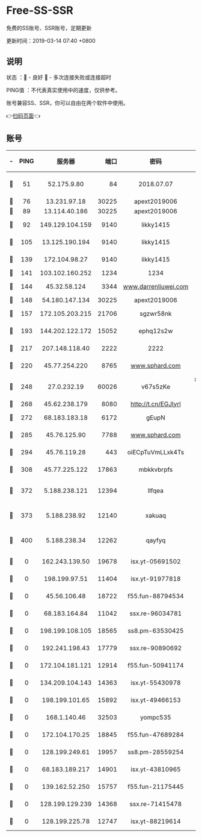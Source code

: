 # Free-SS-SSR

免费的SS账号、SSR账号，定期更新

更新时间：2019-03-14 07:40 +0800

## 说明

状态     ：🙂 - 良好 🙁 - 多次连接失败或连接超时

PING值   ：不代表真实使用中的速度，仅供参考。

账号兼容SS、SSR，你可以自由在两个软件中使用。

👉[扫码页面](https://liesauer.github.io/Free-SS-SSR/)👈

## 账号

|-|PING|服务器|端口|密码|加密方式|区域|
|:----:|:----:|:-----:|-----:|:----:|:----:|:----:|
|🙂|51|52.175.9.80|84|2018.07.07|chacha20-ietf-poly1305|HK|
|🙂|76|13.231.97.18|30225|apext2019006|chacha20|JP|
|🙂|89|13.114.40.186|30225|apext2019006|chacha20|JP|
|🙂|92|149.129.104.159|9140|likky1415|aes-256-cfb|HK|
|🙂|105|13.125.190.194|9140|likky1415|aes-256-cfb|KR|
|🙂|139|172.104.98.27|9140|likky1415|aes-256-cfb|JP|
|🙂|141|103.102.160.252|1234|1234|rc4-md5|JP|
|🙂|144|45.32.58.124|3344|www.darrenliuwei.com|aes-256-cfb|JP|
|🙂|148|54.180.147.134|30225|apext2019006|chacha20|KR|
|🙂|157|172.105.203.215|21706|sgzwr58nk|aes-256-cfb|JP|
|🙂|193|144.202.122.172|15052|ephq12s2w|aes-256-cfb|US|
|🙂|217|207.148.118.40|2222|2222|aes-256-cfb|SG|
|🙂|220|45.77.254.220|8765|www.sphard.com|aes-256-cfb|SG|
|🙂|248|27.0.232.19|60026|v67s5zKe|xchacha20-ietf-poly1305|HK|
|🙂|268|45.62.238.179|8080|http://t.cn/EGJIyrl|rc4-md5|CA|
|🙂|272|68.183.183.18|6172|gEupN|aes-256-cfb|SG|
|🙂|285|45.76.125.90|7788|www.sphard.com|aes-256-cfb|AU|
|🙂|294|45.76.119.28|443|oiECpTuVmLLxk4Ts|aes-256-cfb|AU|
|🙂|308|45.77.225.122|17863|mbkkvbrpfs|aes-256-cfb|GB|
|🙂|372|5.188.238.121|12394|llfqea|chacha20-ietf-poly1305|BR|
|🙂|373|5.188.238.92|12140|xakuaq|chacha20-ietf-poly1305|BR|
|🙂|400|5.188.238.34|12262|qayfyq|chacha20-ietf-poly1305|BR|
|🙁|0|162.243.139.50|19678|isx.yt-05691502|aes-256-cfb|US|
|🙁|0|198.199.97.51|11404|isx.yt-91977818|aes-256-cfb|US|
|🙁|0|45.56.106.48|18722|f55.fun-88794534|aes-256-cfb|US|
|🙁|0|68.183.164.84|11042|ssx.re-96034781|aes-256-cfb|US|
|🙁|0|198.199.108.105|18565|ss8.pm-63530425|aes-256-cfb|US|
|🙁|0|192.241.198.43|17779|ssx.re-90890692|aes-256-cfb|US|
|🙁|0|172.104.181.121|12914|f55.fun-50941174|aes-256-cfb|SG|
|🙁|0|134.209.104.143|14363|isx.yt-55430978|aes-256-cfb|SG|
|🙁|0|198.199.101.65|15892|isx.yt-49466153|aes-256-cfb|US|
|🙁|0|168.1.140.46|32503|yompc535|aes-256-cfb|AU|
|🙁|0|172.104.170.25|18845|f55.fun-47689284|aes-256-cfb|SG|
|🙁|0|128.199.249.61|19957|ss8.pm-28559254|aes-256-cfb|SG|
|🙁|0|68.183.189.217|14901|isx.yt-43810965|aes-256-cfb|SG|
|🙁|0|139.162.52.250|15757|f55.fun-21175445|aes-256-cfb|SG|
|🙁|0|128.199.129.239|14368|ssx.re-71415478|aes-256-cfb|SG|
|🙁|0|128.199.225.78|12747|isx.yt-88219614|aes-256-cfb|SG|
